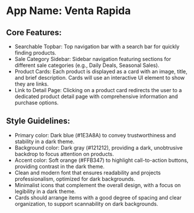 # **App Name**: Venta Rapida

## Core Features:

- Searchable Topbar: Top navigation bar with a search bar for quickly finding products.
- Sale Category Sidebar: Sidebar navigation featuring sections for different sale categories (e.g., Daily Deals, Seasonal Sales).
- Product Cards: Each product is displayed as a card with an image, title, and brief description. Cards will use an interactive UI element to show they are links.
- Link to Detail Page: Clicking on a product card redirects the user to a dedicated product detail page with comprehensive information and purchase options.

## Style Guidelines:

- Primary color: Dark blue (#1E3A8A) to convey trustworthiness and stability in a dark theme.
- Background color: Dark gray (#121212), providing a dark, unobtrusive backdrop to focus attention on products.
- Accent color: Soft orange (#FFB347) to highlight call-to-action buttons, providing contrast in the dark theme.
- Clean and modern font that ensures readability and projects professionalism, optimized for dark backgrounds.
- Minimalist icons that complement the overall design, with a focus on legibility in a dark theme.
- Cards should arrange items with a good degree of spacing and clear organization, to support scannability on dark backgrounds.
